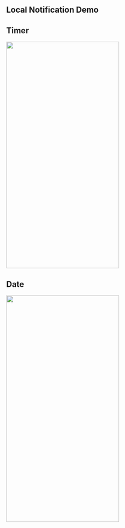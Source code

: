 ## Local Notification Demo
## Timer
<img src="https://github.com/sunilkr123/LocalNotificationDemo/blob/master/Attachment/Timer.gif" width="300" height="600">

##  Date
<img src="https://github.com/sunilkr123/LocalNotificationDemo/blob/master/Attachment/Date.gif" width="300" height="600">
